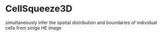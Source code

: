 # CellSqueeze3D
simultaneously infer the spatial distribution and boundaries of individual cells from sinlge HE image
